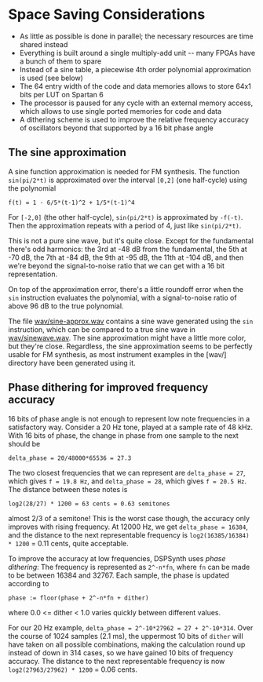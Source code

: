Space Saving Considerations
===========================
* As little as possible is done in parallel; the necessary resources are time shared instead
* Everything is built around a single multiply-add unit -- many FPGAs have a bunch of them to spare
* Instead of a sine table, a piecewise 4th order polynomial approximation is used (see below)
* The 64 entry width of the code and data memories allows to store 64x1 bits per LUT on Spartan 6
* The processor is paused for any cycle with an external memory access, which allows to use single ported memories for code and data
* A dithering scheme is used to improve the relative frequency accuracy of oscillators beyond that supported by a 16 bit phase angle

The sine approximation
----------------------
A sine function approximation is needed for FM synthesis.
The function `sin(pi/2*t)` is approximated over the interval `[0,2]` (one half-cycle) using the polynomial

	f(t) = 1 - 6/5*(t-1)^2 + 1/5*(t-1)^4

For `[-2,0]` (the other half-cycle), `sin(pi/2*t)` is approximated by `-f(-t)`. Then the approximation repeats with a period of 4, just like `sin(pi/2*t)`.

This is not a pure sine wave, but it's quite close. Except for the fundamental there's odd harmonics:
the 3rd at -48 dB from the fundamental, the 5th at -70 dB, the 7th at -84 dB, the 9th at -95 dB, the 11th at -104 dB,
and then we're beyond the signal-to-noise ratio that we can get with a 16 bit representation.

On top of the approximation error, there's a little roundoff error when the `sin` instruction evaluates the polynomial, with a signal-to-noise ratio of above 96 dB to the true polynomial.

The file [wav/sine-approx.wav](wav/sine-approx.wav) contains a sine wave generated using the `sin` instruction, which can be compared to a true sine wave in [wav/sinewave.wav](wav/sinewave.wav). The sine approximation might have a little more color, but they're close. Regardless, the sine approximation seems to be perfectly usable for FM synthesis, as most instrument examples in the [wav/] directory have been generated using it.

Phase dithering for improved frequency accuracy
-----------------------------------------------
16 bits of phase angle is not enough to represent low note frequencies in a satisfactory way. Consider a 20 Hz tone, played at a sample rate of 48 kHz. With 16 bits of phase, the change in phase from one sample to the next should be

	delta_phase = 20/48000*65536 = 27.3

The two closest frequencies that we can represent are `delta_phase = 27`, which gives `f = 19.8 Hz`, and `delta_phase = 28`, which gives `f = 20.5 Hz`. The distance between these notes is

	log2(28/27) * 1200 = 63 cents = 0.63 semitones

almost 2/3 of a semitone! This is the worst case though, the accuracy only improves with rising frequency. At 12000 Hz, we get `delta_phase = 16384`, and the distance to the next representable frequency is `log2(16385/16384) * 1200` = 0.11 cents, quite acceptable.

To improve the accuracy at low frequencies, DSPSynth uses _phase dithering_:
The frequency is represented as `2^-n*fn`, where `fn` can be made to be between 16384 and 32767.
Each sample, the phase is updated according to

	phase := floor(phase + 2^-n*fn + dither)

where 0.0 <= dither < 1.0 varies quickly between different values.

For our 20 Hz example, `delta_phase = 2^-10*27962 = 27 + 2^-10*314`. Over the course of 1024 samples (2.1 ms), the uppermost 10 bits of `dither` will have taken on all possible combinations, making the calculation round up instead of down in 314 cases, so we have gained 10 bits of frequency accuracy. The distance to the next representable frequency is now `log2(27963/27962) * 1200` = 0.06 cents.
